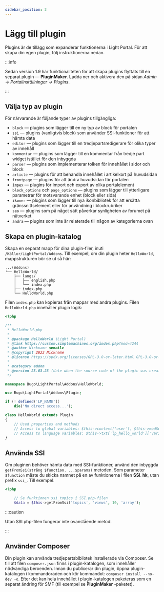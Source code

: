 ```yaml
---
sidebar_position: 2
---
```


# Lägg till plugin
Plugins är de tillägg som expanderar funktionerna i Light Portal. För att skapa din egen plugin, följ instruktionerna nedan.

:::info

Sedan version 1.9 har funktionaliteten för att skapa plugins flyttats till en separat plugin — **PluginMaker**. Ladda ner och aktivera den på sidan _Admin -> Portalinställningar -> Plugins_.

:::

## Välja typ av plugin
För närvarande är följande typer av plugins tillgängliga:

* `block` — plugins som lägger till en ny typ av block för portalen
* `ssi` — plugins (vanligtvis block) som använder SSI-funktioner för att hämta data
* `editor` — plugins som lägger till en tredjepartsredigerare för olika typer av innehåll
* `kommentar` — plugins som lägger till en kommentar från tredje part widget istället för den inbyggda
* `parser` — plugins som implementerar tolken för innehållet i sidor och block
* `article` — plugins för att behandla innehållet i artikelkort på huvudsidan
* `frontpage` — plugins för att ändra huvudsidan för portalen
* `impex` — plugins för import och export av olika portalelement
* `block_options` och `page_options` — plugins som lägger till ytterligare parametrar för motsvarande enhet (block eller sida)
* `ikoner` — plugins som lägger till nya ikonbibliotek för att ersätta gränssnittselement eller för användning i blockrubriker
* `seo` — plugins som på något sätt påverkar synligheten av forumet på nätverket
* `andra` — plugins som inte är relaterade till någon av kategorierna ovan

## Skapa en plugin-katalog
Skapa en separat mapp för dina plugin-filer, inuti `/Källor/LightPortal/Addons`. Till exempel, om din plugin heter `HelloWorld`, mappstrukturen bör se ut så här:

```
...(Addons)
└── HelloWorld/
    ├── langs/
    │   ├── english.php
    │   └── index.php
    ├── index.php
    └── HelloWorld.php
```

Filen `index.php` kan kopieras från mappar med andra plugins. Filen `HelloWorld.php` innehåller plugin logik:

```php
<?php

/**
 * HelloWorld.php
 *
 * @package HelloWorld (Light Portal)
 * @link https://custom.simplemachines.org/index.php?mod=4244
 * @author Nickname <email>
 * @copyright 2023 Nickname
 * @license https://spdx.org/licenses/GPL-3.0-or-later.html GPL-3.0-or-later
 *
 * @category addon
 * @version 23.03.23 (date when the source code of the plugin was created or last updated, in the format dd.mm.yy)
 */

namespace Bugo\LightPortal\Addons\HelloWorld;

use Bugo\LightPortal\Addons\Plugin;

if (! defined('LP_NAME'))
    die('No direct access...');

class HelloWorld extends Plugin
{
    // Used properties and methods
    // Access to global variables: $this->context['user'], $this->modSettings['variable'], etc.
    // Access to language variables: $this->txt['lp_hello_world']['variable_name']
}

```

## Använda SSI
Om pluginen behöver hämta data med SSI-funktioner, använd den inbyggda `getFromSsi(sträng $function, ...$params)` metoden. Som parameter `$function` måste du skicka namnet på en av funktionerna i filen **SSI. hk**, utan prefix `ssi_`. Till exempel:

```php
<?php

    // Se funktionen ssi_topics i SSI.php-filen
    $data = $this->getFromSsi('topics', 'views', 10, 'array');
```

:::caution

Utan SSI.php-filen fungerar inte ovanstående metod.

:::

## Använder Composer
Din plugin kan använda tredjepartsbibliotek installerade via Composer. Se till att filen `composer.json` finns i plugin-katalogen, som innehåller nödvändiga beroenden. Innan du publicerar din plugin, öppna plugin-katalogen i kommandoraden och kör kommandot: `composer install --no-dev -o`. Efter det kan hela innehållet i plugin-katalogen paketeras som en separat ändring för SMF (till exempel se **PluginMaker** -paketet).
